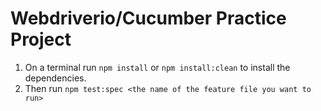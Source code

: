 # Webdriverio/Cucumber Practice Project

1. On a terminal run ```npm install``` or ```npm install:clean``` to install the dependencies.
2. Then run ```npm test:spec <the name of the feature file you want to run>```